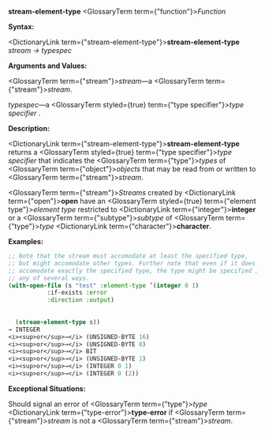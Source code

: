 **stream-element-type** <GlossaryTerm  term={"function"}><i>Function</i></GlossaryTerm> 



**Syntax:** 



<DictionaryLink  term={"stream-element-type"}><b>stream-element-type</b></DictionaryLink> *stream → typespec* 



**Arguments and Values:** 



<GlossaryTerm  term={"stream"}><i>stream</i></GlossaryTerm>—a <GlossaryTerm  term={"stream"}><i>stream</i></GlossaryTerm>. 



*typespec*—a <GlossaryTerm styled={true} term={"type specifier"}><i>type specifier</i></GlossaryTerm> . 



**Description:** 



<DictionaryLink  term={"stream-element-type"}><b>stream-element-type</b></DictionaryLink> returns a <GlossaryTerm styled={true} term={"type specifier"}><i>type specifier</i></GlossaryTerm> that indicates the <GlossaryTerm  term={"type"}><i>types</i></GlossaryTerm> of <GlossaryTerm  term={"object"}><i>objects</i></GlossaryTerm> that may be read from or written to <GlossaryTerm  term={"stream"}><i>stream</i></GlossaryTerm>. 



<GlossaryTerm  term={"stream"}><i>Streams</i></GlossaryTerm> created by <DictionaryLink  term={"open"}><b>open</b></DictionaryLink> have an <GlossaryTerm styled={true} term={"element type"}><i>element type</i></GlossaryTerm> restricted to <DictionaryLink  term={"integer"}><b>integer</b></DictionaryLink> or a <GlossaryTerm  term={"subtype"}><i>subtype</i></GlossaryTerm> of <GlossaryTerm  term={"type"}><i>type</i></GlossaryTerm> <DictionaryLink  term={"character"}><b>character</b></DictionaryLink>. 

**Examples:**
```lisp
;; Note that the stream must accomodate at least the specified type, 
;; but might accomodate other types. Further note that even if it does 
;; accomodate exactly the specified type, the type might be specified in 
;; any of several ways. 
(with-open-file (s "test" :element-type ’(integer 0 1) 
		   :if-exists :error 
		   :direction :output) 
  
  
  (stream-element-type s)) 
→ INTEGER 
<i><sup>or</sup>→</i> (UNSIGNED-BYTE 16) 
<i><sup>or</sup>→</i> (UNSIGNED-BYTE 8) 
<i><sup>or</sup>→</i> BIT 
<i><sup>or</sup>→</i> (UNSIGNED-BYTE 1) 
<i><sup>or</sup>→</i> (INTEGER 0 1) 
<i><sup>or</sup>→</i> (INTEGER 0 (2)) 
```
**Exceptional Situations:** 



Should signal an error of <GlossaryTerm  term={"type"}><i>type</i></GlossaryTerm> <DictionaryLink  term={"type-error"}><b>type-error</b></DictionaryLink> if <GlossaryTerm  term={"stream"}><i>stream</i></GlossaryTerm> is not a <GlossaryTerm  term={"stream"}><i>stream</i></GlossaryTerm>. 



